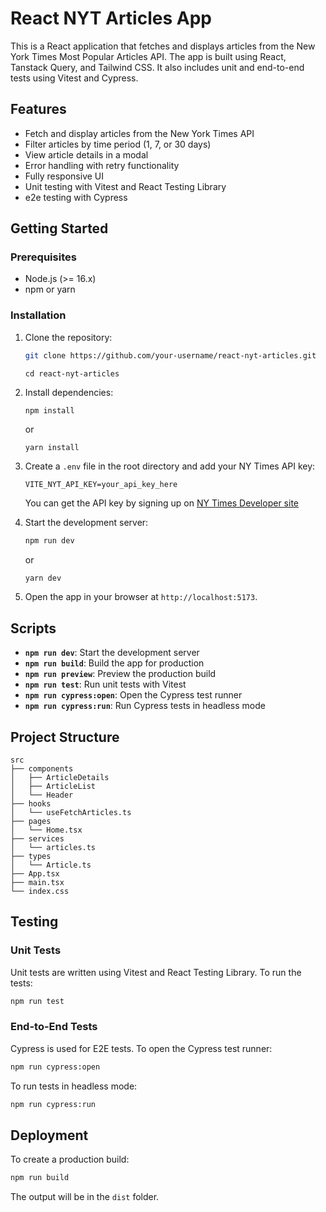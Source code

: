 # React NYT Articles App

This is a React application that fetches and displays articles from the New York Times Most Popular Articles API. The app is built using React, Tanstack Query, and Tailwind CSS. It also includes unit and end-to-end tests using Vitest and Cypress.

## Features

- Fetch and display articles from the New York Times API
- Filter articles by time period (1, 7, or 30 days)
- View article details in a modal
- Error handling with retry functionality
- Fully responsive UI
- Unit testing with Vitest and React Testing Library
- e2e testing with Cypress

## Getting Started

### Prerequisites

- Node.js (>= 16.x)
- npm or yarn

### Installation

1. Clone the repository:

   ```bash
   git clone https://github.com/your-username/react-nyt-articles.git
   ```
   ```
   cd react-nyt-articles
   ```

2. Install dependencies:

   ```bash
   npm install
   ```
   or
   ```
   yarn install
   ```

4. Create a `.env` file in the root directory and add your NY Times API key:

   ```env
   VITE_NYT_API_KEY=your_api_key_here
   ```

   You can get the API key by signing up on [NY Times Developer site](https://developer.nytimes.com/get-started)

5. Start the development server:

   ```bash
   npm run dev
   ```
   or
   ```
   yarn dev
   ```

7. Open the app in your browser at `http://localhost:5173`.

## Scripts

- **`npm run dev`**: Start the development server
- **`npm run build`**: Build the app for production
- **`npm run preview`**: Preview the production build
- **`npm run test`**: Run unit tests with Vitest
- **`npm run cypress:open`**: Open the Cypress test runner
- **`npm run cypress:run`**: Run Cypress tests in headless mode

## Project Structure

```plaintext
src
├── components
│   ├── ArticleDetails
│   ├── ArticleList
│   └── Header
├── hooks
│   └── useFetchArticles.ts
├── pages
│   └── Home.tsx
├── services
│   └── articles.ts
├── types
│   └── Article.ts
├── App.tsx
├── main.tsx
└── index.css
```

## Testing

### Unit Tests

Unit tests are written using Vitest and React Testing Library. To run the tests:

```bash
npm run test
```

### End-to-End Tests

Cypress is used for E2E tests. To open the Cypress test runner:

```bash
npm run cypress:open
```

To run tests in headless mode:

```bash
npm run cypress:run
```

## Deployment

To create a production build:

```bash
npm run build
```

The output will be in the `dist` folder.
